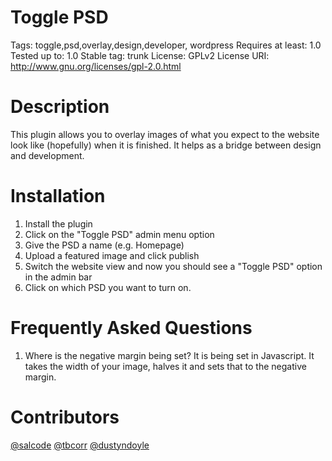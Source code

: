 Toggle PSD
==================================
Tags: toggle,psd,overlay,design,developer, wordpress
Requires at least: 1.0
Tested up to: 1.0
Stable tag: trunk
License: GPLv2
License URI: http://www.gnu.org/licenses/gpl-2.0.html

Description
==================================
This plugin allows you to overlay images of what you expect to the website look like (hopefully) when it is finished. It helps as a bridge between design and development.

Installation
==================================
1. Install the plugin
2. Click on the \"Toggle PSD\" admin menu option
3. Give the PSD a name (e.g. Homepage)
4. Upload a featured image and click publish
5. Switch the website view and now you should see a \"Toggle PSD\" option in the admin bar
6. Click on which PSD you want to turn on.

Frequently Asked Questions
==================================
1. Where is the negative margin being set? It is being set in Javascript. It takes the width of your image, halves it and sets that to the negative margin.

Contributors
==================================
[@salcode](https://github.com/salcode)
[@tbcorr](https://github.com/tbcorr)
[@dustyndoyle](https://github.com/dustyndoyle)
